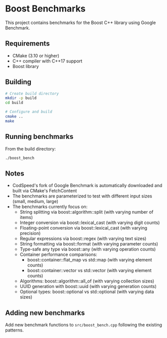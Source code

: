 # Boost Benchmarks

This project contains benchmarks for the Boost C++ library using Google Benchmark.

## Requirements

- CMake (3.10 or higher)
- C++ compiler with C++17 support
- Boost library

## Building

```bash
# Create build directory
mkdir -p build
cd build

# Configure and build
cmake ..
make
```

## Running benchmarks

From the build directory:

```bash
./boost_bench
```

## Notes

- CodSpeed's fork of Google Benchmark is automatically downloaded and built via CMake's FetchContent
- The benchmarks are parameterized to test with different input sizes (small, medium, large)
- The benchmarks currently focus on:
  - String splitting via boost::algorithm::split (with varying number of items)
  - Integer conversion via boost::lexical_cast (with varying digit counts)
  - Floating-point conversion via boost::lexical_cast (with varying precision)
  - Regular expressions via boost::regex (with varying text sizes)
  - String formatting via boost::format (with varying parameter counts)
  - Type-safe any type via boost::any (with varying operation counts)
  - Container performance comparisons:
    - boost::container::flat_map vs std::map (with varying element counts)
    - boost::container::vector vs std::vector (with varying element counts)
  - Algorithms: boost::algorithm::all_of (with varying collection sizes)
  - UUID generation with boost::uuid (with varying generation counts)
  - Optional types: boost::optional vs std::optional (with varying data sizes)

## Adding new benchmarks

Add new benchmark functions to `src/boost_bench.cpp` following the existing patterns.